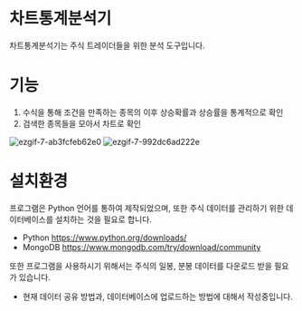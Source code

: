 # 차트통계분석기
차트통계분석기는 주식 트레이더들을 위한 분석 도구입니다.

# 기능
1. 수식을 통해 조건을 만족하는 종목의 이후 상승확률과 상승률을 통계적으로 확인
2. 검색한 종목들을 모아서 차트로 확인

![ezgif-7-ab3fcfeb62e0](https://user-images.githubusercontent.com/7865285/116809129-9689c000-ab77-11eb-96ae-4e9eb3061285.gif)
![ezgif-7-992dc6ad222e](https://user-images.githubusercontent.com/7865285/116809132-98ec1a00-ab77-11eb-96ed-3da9d4edcd73.gif)

# 설치환경
프로그램은 Python 언어를 통하여 제작되었으며, 또한 주식 데이터를 관리하기 위한 데이터베이스를 설치하는 것을 필요로 합니다.

* Python https://www.python.org/downloads/
* MongoDB https://www.mongodb.com/try/download/community

또한 프로그램을 사용하시기 위해서는 주식의 일봉, 분봉 데이터를 다운로드 받을 필요가 있습니다.
* 현재 데이터 공유 방법과, 데이터베이스에 업로드하는 방법에 대해서 작성중입니다.

